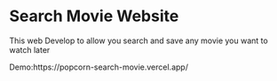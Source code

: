 <h1>Search Movie Website</h1>
<p> This web Develop to allow you search and save any movie you want to watch later</p>
 <p> Demo:https://popcorn-search-movie.vercel.app/</p>
